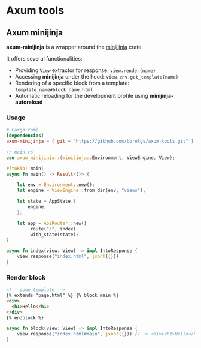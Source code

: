 # Axum tools

## Axum minijinja

**axum-minijinja** is a wrapper around the [minijijnja](https://github.com/mitsuhiko/minijinja) crate.

It offers several functionalities:

- Providing `View` extractor for response: `view.render(name)`
- Accessing **minijinja** under the hood: `view.env.get_template(name)`
- Rendering of a specific block from a template: `template_name#block_name.html`
- Automatic reloading for the development profile using **minijinja-autoreload**

### Usage

```toml
# Cargo.toml
[dependencies]
axum-minijinja = { git = "https://github.com/borolgs/axum-tools.git" }
```

```rs
// main.rs
use axum_minijinja::{minijinja::Environment, ViewEngine, View};

#[tokio::main]
async fn main() -> Result<()> {

    let env = Environment::new();
    let engine = ViewEngine::from_dir(env, "views");

    let state = AppState {
        engine,
    };

    let app = ApiRouter::new()
        .route("/", index)
        .with_state(state);
}

async fn index(view: View) -> impl IntoResponse {
    view.response("index.html", json!({}))
}
```

### Render block

```html
<!-- some template -->
{% extends "page.html" %} {% block main %}
<div>
  <h1>Hello</h1>
</div>
{% endblock %}
```

```rs
async fn block(view: View) -> impl IntoResponse {
    view.response("index.html#main", json!({})) // -> <div><h1>Hello</h1></div>
}
```
